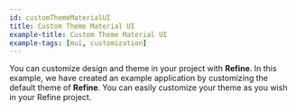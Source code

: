 ```yaml
---
id: customThemeMaterialUI
title: Custom Theme Material UI
example-title: Custom Theme Material UI
example-tags: [mui, customization]
---
```


You can customize design and theme in your project with **Refine**. In this example, we have created an example application by customizing the default theme of **Refine**. You can easily customize your theme as you wish in your Refine project.

<CodeSandboxExample path="customization-theme-material-ui" />
